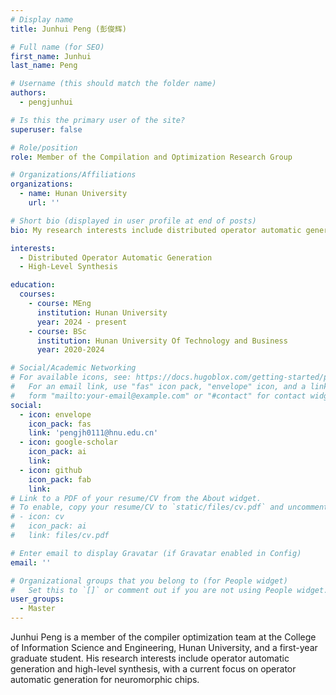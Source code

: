 ```yaml
---
# Display name
title: Junhui Peng (彭俊辉)

# Full name (for SEO)
first_name: Junhui
last_name: Peng

# Username (this should match the folder name)
authors:
  - pengjunhui

# Is this the primary user of the site?
superuser: false

# Role/position
role: Member of the Compilation and Optimization Research Group

# Organizations/Affiliations
organizations:
  - name: Hunan University
    url: ''

# Short bio (displayed in user profile at end of posts)
bio: My research interests include distributed operator automatic generation and high-level synthesis.

interests:
  - Distributed Operator Automatic Generation
  - High-Level Synthesis

education:
  courses:
    - course: MEng
      institution: Hunan University
      year: 2024 - present
    - course: BSc
      institution: Hunan University Of Technology and Business
      year: 2020-2024

# Social/Academic Networking
# For available icons, see: https://docs.hugoblox.com/getting-started/page-builder/#icons
#   For an email link, use "fas" icon pack, "envelope" icon, and a link in the
#   form "mailto:your-email@example.com" or "#contact" for contact widget.
social:
  - icon: envelope
    icon_pack: fas
    link: 'pengjh0111@hnu.edu.cn'
  - icon: google-scholar
    icon_pack: ai
    link: 
  - icon: github
    icon_pack: fab
    link: 
# Link to a PDF of your resume/CV from the About widget.
# To enable, copy your resume/CV to `static/files/cv.pdf` and uncomment the lines below.
# - icon: cv
#   icon_pack: ai
#   link: files/cv.pdf

# Enter email to display Gravatar (if Gravatar enabled in Config)
email: ''

# Organizational groups that you belong to (for People widget)
#   Set this to `[]` or comment out if you are not using People widget.
user_groups:
  - Master
---
```


Junhui Peng is a member of the compiler optimization team at the College of Information Science and Engineering, Hunan University, and a first-year graduate student. His research interests include operator automatic generation and high-level synthesis, with a current focus on operator automatic generation for neuromorphic chips.
